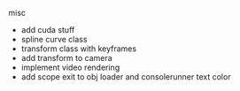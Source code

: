 misc
 - add cuda stuff
 - spline curve class
 - transform class with keyframes
 - add transform to camera
 - implement video rendering
 - add scope exit to obj loader and consolerunner text color
